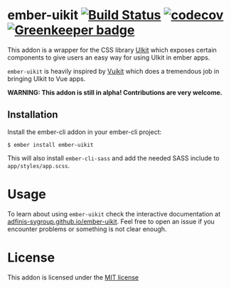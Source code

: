 # ember-uikit [![Build Status](https://travis-ci.org/adfinis-sygroup/ember-uikit.svg?branch=master)](https://travis-ci.org/adfinis-sygroup/ember-uikit) [![codecov](https://codecov.io/gh/adfinis-sygroup/ember-uikit/branch/master/graph/badge.svg)](https://codecov.io/gh/adfinis-sygroup/ember-uikit) [![Greenkeeper badge](https://badges.greenkeeper.io/adfinis-sygroup/ember-uikit.svg)](https://greenkeeper.io/)

This addon is a wrapper for the CSS library [UIkit](https://getuikit.com/)
which exposes certain components to give users an easy way for using UIkit in
ember apps.

`ember-uikit` is heavily inspired by [Vuikit](https://github.com/vuikit/vuikit) which does a tremendous job in bringing UIkit to Vue apps.

**WARNING: This addon is still in alpha! Contributions are very welcome.**

## Installation

Install the ember-cli addon in your ember-cli project:

```shell
$ ember install ember-uikit
```

This will also install `ember-cli-sass` and add the needed SASS include to `app/styles/app.scss`.

# Usage

To learn about using `ember-uikit` check the interactive documentation at
[adfinis-sygroup.github.io/ember-uikit](https://adfinis-sygroup.github.io/ember-uikit).
Feel free to open an issue if you encounter problems or something is not
clear enough.

# License

This addon is licensed under the [MIT license](http://www.opensource.org/licenses/mit-license.php)
